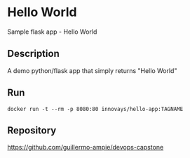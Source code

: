 # Hello World

Sample flask app - Hello World

## Description

A demo python/flask app that simply returns "Hello World"

## Run

`docker run -t --rm -p 8080:80 innovays/hello-app:TAGNAME`

## Repository

<https://github.com/guillermo-ampie/devops-capstone>
